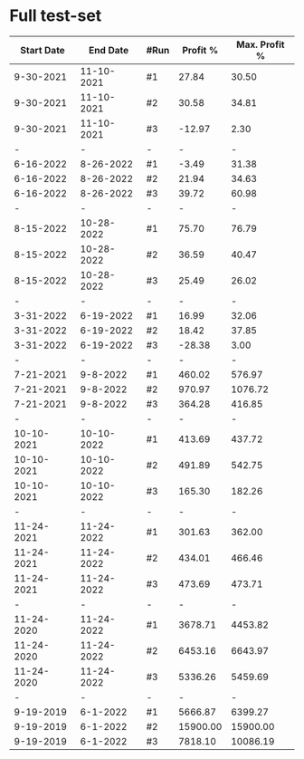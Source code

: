 # Full test-set

| Start Date | End Date   | #Run | Profit % | Max. Profit % |
|------------|------------|------|----------|---------------|
| 9-30-2021  | 11-10-2021 | #1   | 27.84    | 30.50         |
| 9-30-2021  | 11-10-2021 | #2   | 30.58    | 34.81         |
| 9-30-2021  | 11-10-2021 | #3   | -12.97   | 2.30          |
| -          | -          | -    | -        | -             |
| 6-16-2022  | 8-26-2022  | #1   | -3.49    | 31.38         |
| 6-16-2022  | 8-26-2022  | #2   | 21.94    | 34.63         |
| 6-16-2022  | 8-26-2022  | #3   | 39.72    | 60.98         |
| -          | -          | -    | -        | -             |
| 8-15-2022  | 10-28-2022 | #1   | 75.70    | 76.79         |
| 8-15-2022  | 10-28-2022 | #2   | 36.59    | 40.47         |
| 8-15-2022  | 10-28-2022 | #3   | 25.49    | 26.02         |
| -          | -          | -    | -        | -             |
| 3-31-2022  | 6-19-2022  | #1   | 16.99    | 32.06         |
| 3-31-2022  | 6-19-2022  | #2   | 18.42    | 37.85         |
| 3-31-2022  | 6-19-2022  | #3   | -28.38   | 3.00          |
| -          | -          | -    | -        | -             |
| 7-21-2021  | 9-8-2022   | #1   | 460.02   | 576.97        |
| 7-21-2021  | 9-8-2022   | #2   | 970.97   | 1076.72       |
| 7-21-2021  | 9-8-2022   | #3   | 364.28   | 416.85        |
| -          | -          | -    | -        | -             |
| 10-10-2021 | 10-10-2022 | #1   | 413.69   | 437.72        |
| 10-10-2021 | 10-10-2022 | #2   | 491.89   | 542.75        |
| 10-10-2021 | 10-10-2022 | #3   | 165.30   | 182.26        |
| -          | -          | -    | -        | -             |
| 11-24-2021 | 11-24-2022 | #1   | 301.63   | 362.00        |
| 11-24-2021 | 11-24-2022 | #2   | 434.01   | 466.46        |
| 11-24-2021 | 11-24-2022 | #3   | 473.69   | 473.71        |
| -          | -          | -    | -        | -             |
| 11-24-2020 | 11-24-2022 | #1   | 3678.71  | 4453.82       |
| 11-24-2020 | 11-24-2022 | #2   | 6453.16  | 6643.97       |
| 11-24-2020 | 11-24-2022 | #3   | 5336.26  | 5459.69       |
| -          | -          | -    | -        | -             |
| 9-19-2019  | 6-1-2022   | #1   | 5666.87  | 6399.27       |
| 9-19-2019  | 6-1-2022   | #2   | 15900.00 | 15900.00      |
| 9-19-2019  | 6-1-2022   | #3   | 7818.10  | 10086.19      |
